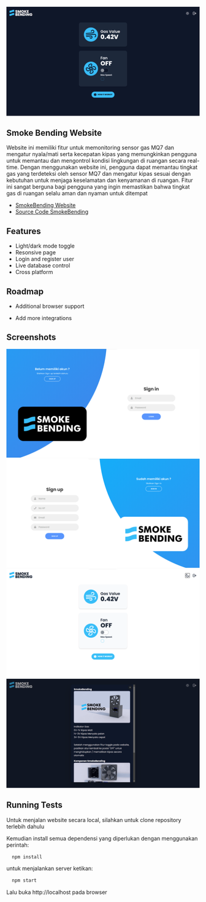 ![Logo](https://github.com/Arcfoz/SmokeBending-Website/blob/main/Screenshot%20Website/darkmode.png?raw=true)

## Smoke Bending Website

Website ini memiliki fitur untuk memonitoring sensor gas MQ7 dan mengatur nyala/mati serta kecepatan kipas yang memungkinkan pengguna untuk memantau dan mengontrol kondisi lingkungan di ruangan secara real-time. Dengan menggunakan website ini, pengguna dapat memantau tingkat gas yang terdeteksi oleh sensor MQ7 dan mengatur kipas sesuai dengan kebutuhan untuk menjaga keselamatan dan kenyamanan di ruangan. Fitur ini sangat berguna bagi pengguna yang ingin memastikan bahwa tingkat gas di ruangan selalu aman dan nyaman untuk ditempat

- [SmokeBending Website](https://smokebending.up.railway.app/)
- [Source Code SmokeBending](https://github.com/Arcfoz/SmokeBending)

## Features

- Light/dark mode toggle
- Resonsive page
- Login and register user
- Live database control
- Cross platform

## Roadmap

- Additional browser support

- Add more integrations

## Screenshots

![App Screenshot](https://github.com/Arcfoz/SmokeBending-Website/blob/main/Screenshot%20Website/login.png?raw=true)
![App Screenshot](https://github.com/Arcfoz/SmokeBending-Website/blob/main/Screenshot%20Website/register.png?raw=true)
![App Screenshot](https://github.com/Arcfoz/SmokeBending-Website/blob/main/Screenshot%20Website/lightmode.png?raw=true)
![App Screenshot](https://github.com/Arcfoz/SmokeBending-Website/blob/main/Screenshot%20Website/instruction.png?raw=true)

## Running Tests

Untuk menjalan website secara local, silahkan untuk clone repository terlebih dahulu

Kemudian install semua dependensi yang diperlukan dengan menggunakan perintah:

```bash
  npm install
```

untuk menjalankan server ketikan:

```bash
  npm start
```

Lalu buka http://localhost pada browser
